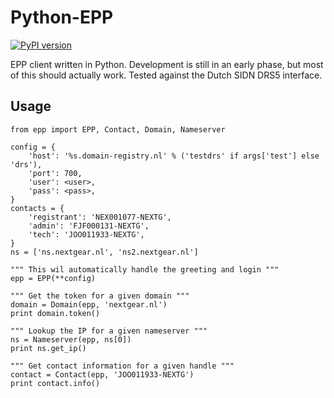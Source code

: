 Python-EPP
==========

[![PyPI version](https://badge.fury.io/py/Python-EPP.png)](http://badge.fury.io/py/Python-EPP)

EPP client written in Python. Development is still in an early phase, but most of this should actually work. Tested against the Dutch SIDN DRS5 interface.

Usage
-----

    from epp import EPP, Contact, Domain, Nameserver

    config = {
        'host': '%s.domain-registry.nl' % ('testdrs' if args['test'] else 'drs'),
        'port': 700,
        'user': <user>,
        'pass': <pass>,
    }
    contacts = {
        'registrant': 'NEX001077-NEXTG',
        'admin': 'FJF000131-NEXTG',
        'tech': 'JOO011933-NEXTG',
    }
    ns = ['ns.nextgear.nl', 'ns2.nextgear.nl']

    """ This wil automatically handle the greeting and login """
    epp = EPP(**config)

    """ Get the token for a given domain """
    domain = Domain(epp, 'nextgear.nl')
    print domain.token()

    """ Lookup the IP for a given nameserver """
    ns = Nameserver(epp, ns[0])
    print ns.get_ip()

    """ Get contact information for a given handle """
    contact = Contact(epp, 'JOO011933-NEXTG')
    print contact.info()
